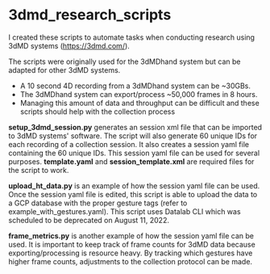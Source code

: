 # 3dmd_research_scripts
I created these scripts to automate tasks when conducting research using 3dMD systems (https://3dmd.com/). 

The scripts were originally used for the 3dMDhand system but can be adapted for other 3dMD systems. 
 - A 10 second 4D recording from a 3dMDhand system can be ~30GBs. 
 - The 3dMDhand system can export/process ~50,000 frames in 8 hours. 
 - Managing this amount of data and throughput can be difficult and these scripts should help with the collection process

**setup_3dmd_session.py** generates an session xml file that can be imported to 3dMD systems' software. The script will also generate 60 unique IDs for each recording of a collection session. It also creates a session yaml file containing the 60 unique IDs. This session yaml file can be used for several purposes. **template.yaml** and **session_template.xml** are required files for the script to work. 

**upload_ht_data.py** is an example of how the session yaml file can be used. Once the session yaml file is edited, this script is able to upload the data to a GCP database with the proper gesture tags (refer to example_with_gestures.yaml). This script uses Datalab CLI which was scheduled to be deprecated on August 11, 2022.

**frame_metrics.py** is another example of how the session yaml file can be used. It is important to keep track of frame counts for 3dMD data because exporting/processing is resource heavy. By tracking which gestures have higher frame counts, adjustments to the collection protocol can be made. 


  


